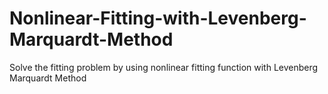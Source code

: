 # Nonlinear-Fitting-with-Levenberg-Marquardt-Method

Solve the fitting problem by using nonlinear fitting function with Levenberg Marquardt Method
